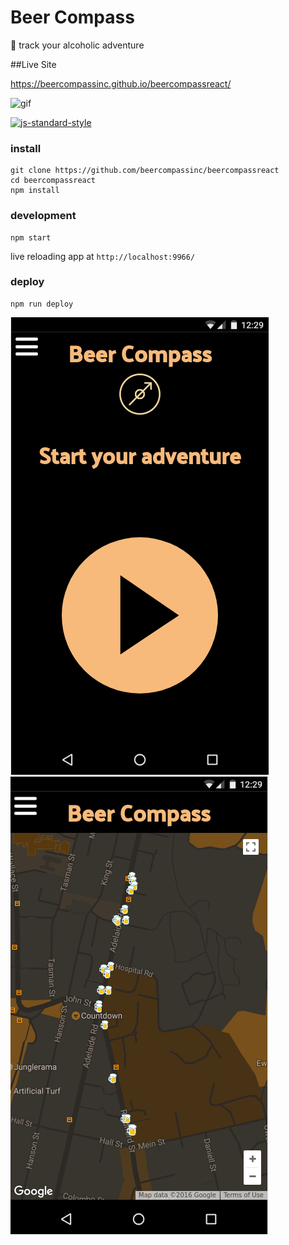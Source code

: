 # Beer Compass

🍻 track your alcoholic adventure

##Live Site

https://beercompassinc.github.io/beercompassreact/

![gif](https://media.giphy.com/media/CuNDSZsB4W9PO/giphy.gif)

[![js-standard-style](https://cdn.rawgit.com/feross/standard/master/badge.svg)](https://github.com/feross/standard)

### install

```
git clone https://github.com/beercompassinc/beercompassreact
cd beercompassreact
npm install
```

### development

```
npm start
```
live reloading app at `http://localhost:9966/`

### deploy

```
npm run deploy
```

![image](/imagesForReadme/play.png)
![image](/imagesForReadme/myMap.png)
